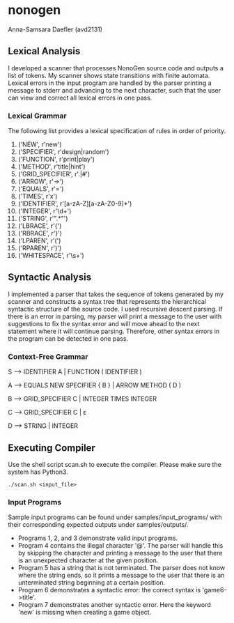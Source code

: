 # nonogen
Anna-Samsara Daefler (avd2131)

## Lexical Analysis
I developed a scanner that processes NonoGen source code and outputs a list of tokens. My scanner shows state
transitions with finite automata. Lexical errors in the input program are handled by the parser printing a message
to stderr and advancing to the next character, such that the user can view and correct all lexical errors in one pass.

### Lexical Grammar
The following list provides a lexical specification of rules in order of priority.

1) ('NEW', r'new')
2) ('SPECIFIER', r'design|random')
3) ('FUNCTION', r'print|play')
4) ('METHOD', r'title|hint')
5) ('GRID_SPECIFIER', r'\.|#')
6) ('ARROW', r'->')
7) ('EQUALS', r'=')
8) ('TIMES', r'x')
9) ('IDENTIFIER', r'[a-zA-Z][a-zA-Z0-9]*')
10) ('INTEGER', r'\d+')
11) ('STRING', r'".*"')
12) ('LBRACE', r'{')
13) ('RBRACE', r'}') 
14) ('LPAREN', r'\(')
15) ('RPAREN', r'\)')
16) ('WHITESPACE', r'\s+')

## Syntactic Analysis
I implemented a parser that takes the sequence of tokens generated by my scanner and constructs 
a syntax tree that represents the hierarchical syntactic structure of the source code. I used
recursive descent parsing. If there is an error in parsing, my parser will print a message to 
the user with suggestions to fix the syntax error and will move ahead to the next statement
where it will continue parsing. Therefore, other syntax errors in the program can be detected in
one pass.

### Context-Free Grammar
S --> IDENTIFIER A | FUNCTION ( IDENTIFIER )

A --> EQUALS NEW SPECIFIER { B } | ARROW METHOD ( D )

B --> GRID_SPECIFIER C | INTEGER TIMES INTEGER

C --> GRID_SPECIFIER C | ε

D --> STRING | INTEGER

## Executing Compiler
Use the shell script scan.sh to execute the compiler. Please make sure the system has Python3.

```./scan.sh <input_file>```

### Input Programs
Sample input programs can be found under samples/input_programs/ with their corresponding
expected outputs under samples/outputs/. 

* Programs 1, 2, and 3 demonstrate valid input programs.
* Program 4 contains the illegal character '@'. The parser will handle this by skipping the character and printing a
message to the user that there is an unexpected character at the given position. 
* Program 5 has a string that is not terminated. The parser does not know where the string ends, so it prints a message
to the user that there is an unterminated string beginning at a certain position.
* Program 6 demonstrates a syntactic error: the correct syntax is 'game6->title'.
* Program 7 demonstrates another syntactic error. Here the keyword 'new' is missing when creating a game object.